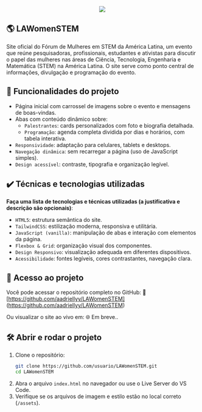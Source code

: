 <p align="center">
<img loading="lazy" src="http://img.shields.io/static/v1?label=STATUS&message=EM%20DESENVOLVIMENTO&color=GREEN&style=for-the-badge"/>
</p>

## 🌎 LAWomenSTEM
Site oficial do Fórum de Mulheres em STEM da América Latina, um evento que reúne pesquisadoras, profissionais, estudantes e ativistas para discutir o papel das mulheres nas áreas de Ciência, Tecnologia, Engenharia e Matemática (STEM) na América Latina. O site serve como ponto central de informações, divulgação e programação do evento.

## 🔨 Funcionalidades do projeto

- Página inicial com carrossel de imagens sobre o evento e mensagens de boas-vindas.
- Abas com conteúdo dinâmico sobre:
  - `Palestrantes`: cards personalizados com foto e biografia detalhada.
  - `Programação`: agenda completa dividida por dias e horários, com tabela interativa.
- `Responsividade`: adaptação para celulares, tablets e desktops.
- `Navegação dinâmica`: sem recarregar a página (uso de JavaScript simples).
- `Design acessível`: contraste, tipografia e organização legível.

## ✔️ Técnicas e tecnologias utilizadas

**Faça uma lista de tecnologias e técnicas utilizadas (a justificativa e descrição são opcionais)**:

- `HTML5`: estrutura semântica do site.
- `TailwindCSS`: estilização moderna, responsiva e utilitária.
- `JavaScript (vanilla)`: manipulação de abas e interação com elementos da página.
- `Flexbox & Grid`: organização visual dos componentes.
- `Design Responsivo`: visualização adequada em diferentes dispositivos.
- `Acessibilidade`: fontes legíveis, cores contrastantes, navegação clara.

## 📁 Acesso ao projeto

Você pode acessar o repositório completo no GitHub:
🔗 [https://github.com/aadriellyy/LAWomenSTEM] (https://github.com/aadriellyy/LAWomenSTEM)

Ou visualizar o site ao vivo em:
🌐 Em breve..

## 🛠️ Abrir e rodar o projeto

1. Clone o repositório:
   ```bash
   git clone https://github.com/usuario/LAWomenSTEM.git
   cd LAWomenSTEM
   ```
2. Abra o arquivo `index.html` no navegador ou use o Live Server do VS Code.
3. Verifique se os arquivos de imagem e estilo estão no local correto (`/assets`).

